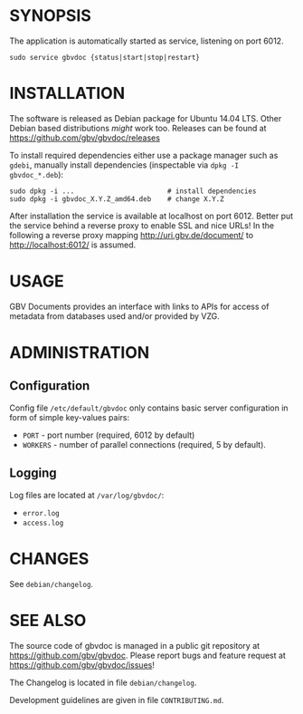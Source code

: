 # SYNOPSIS

The application is automatically started as service, listening on port 6012.

    sudo service gbvdoc {status|start|stop|restart}

# INSTALLATION

The software is released as Debian package for Ubuntu 14.04 LTS. Other Debian
based distributions *might* work too. Releases can be found at
<https://github.com/gbv/gbvdoc/releases>

To install required dependencies either use a package manager such as `gdebi`,
manually install dependencies (inspectable via `dpkg -I gbvdoc_*.deb`):

    sudo dpkg -i ...                       # install dependencies
    sudo dpkg -i gbvdoc_X.Y.Z_amd64.deb    # change X.Y.Z

After installation the service is available at localhost on port 6012. Better
put the service behind a reverse proxy to enable SSL and nice URLs! In the
following a reverse proxy mapping <http://uri.gbv.de/document/> to
<http://localhost:6012/> is assumed.

# USAGE

GBV Documents provides an interface with links to APIs for access of
metadata from databases used and/or provided by VZG.

# ADMINISTRATION

## Configuration

Config file `/etc/default/gbvdoc` only contains basic server configuration
in form of simple key-values pairs:

* `PORT`    - port number (required, 6012 by default)
* `WORKERS` - number of parallel connections (required, 5 by default).

## Logging

Log files are located at `/var/log/gbvdoc/`:

* `error.log`
* `access.log`

# CHANGES

See `debian/changelog`.

# SEE ALSO

The source code of gbvdoc is managed in a public git repository at
<https://github.com/gbv/gbvdoc>. Please report bugs and feature request at
<https://github.com/gbv/gbvdoc/issues>!

The Changelog is located in file `debian/changelog`.

Development guidelines are given in file `CONTRIBUTING.md`.
